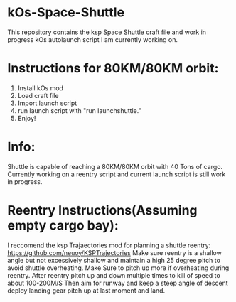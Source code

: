# kOs-Space-Shuttle
This repository contains the ksp Space Shuttle craft file and work in progress kOs autolaunch script I am currently working 
on.

# Instructions for 80KM/80KM orbit:
1. Install kOs mod
2. Load craft file
3. Import launch script
4. run launch script with "run launchshuttle."
5. Enjoy!

# Info:
Shuttle is capable of reaching a 80KM/80KM orbit with 40 Tons of cargo.
Currently working on a reentry script and current launch script is still work in progress.

# Reentry Instructions(Assuming empty cargo bay):
I reccomend the ksp Trajaectories mod for planning a shuttle reentry: https://github.com/neuoy/KSPTrajectories
Make sure reentry is a shallow angle but not excessively shallow and maintain a high 25 degree pitch to avoid shuttle overheating. Make Sure to pitch up more if overheating during reentry. 
After reentry pitch up and down multiple times to kill of speed to about 100-200M/S 
Then aim for runway and keep a steep angle of descent deploy landing gear pitch up at last moment and land.
